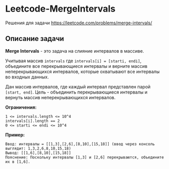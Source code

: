 # Leetcode-MergeIntervals
Решения для задачи https://leetcode.com/problems/merge-intervals/

## Описание задачи

**Merge Intervals** - это задача на слияние интервалов в массиве. 

Учитывая массив `intervals` где `intervals[i] = [starti, endi]`, объедините все перекрывающиеся интервалы и верните массив неперекрывающихся интервалов, которые охватывают все интервалы во входных данных.

Дан массив интервалов, где каждый интервал представлен парой `[start, end]`. Цель - объединить перекрывающиеся интервалы и вернуть массив неперекрывающихся интервалов.

**Ограничения:**

```plaintext
1 <= intervals.length <= 10^4
intervals[i].length == 2
0 <= starti <= endi <= 10^4
```

**Пример:**

```plaintext
Ввод: интервалы = [[1,3],[2,6],[8,10],[15,18]] (ввод через консоль выглядит: 1,3,2,6,8,10,15,18)
Вывод: [[1,6],[8,10],[15,18]]
Пояснение: Поскольку интервалы [1,3] и [2,6] перекрываются, объедините их в [1,6].
